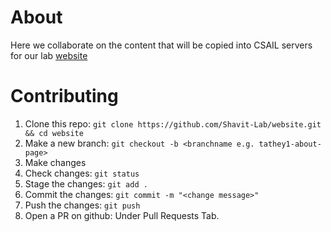 # About
Here we collaborate on the content that will be copied into CSAIL servers for our lab [website](https://shavitlab.csail.mit.edu/)

# Contributing
1. Clone this repo: `git clone https://github.com/Shavit-Lab/website.git && cd website`
2. Make a new branch: `git checkout -b <branchname e.g. tathey1-about-page>`
3. Make changes
4. Check changes: `git status`
5. Stage the changes: `git add .`
6. Commit the changes: `git commit -m "<change message>"`
7. Push the changes: `git push`
8. Open a PR on github: Under Pull Requests Tab.